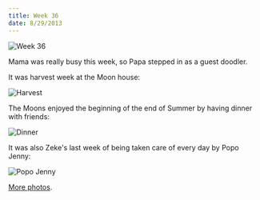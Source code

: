 ```yaml
---
title: Week 36
date: 8/29/2013
---
```


![Week 36](https://lh5.googleusercontent.com/-0E15A2d1mmc/Uh7-CpW36vI/AAAAAAAAOa4/RPeir4LtJxw/w1430-h1432-no/photo.jpg)

Mama was really busy this week, so Papa stepped in as a guest doodler.

It was harvest week at the Moon house:

![Harvest](https://lh3.googleusercontent.com/-EIKQrh8oUzM/Uh72hyzMmqI/AAAAAAAAOYs/vBbqDz8aVos/w2154-h1432-no/DSC_2702.JPG)

The Moons enjoyed the beginning of the end of Summer by having dinner with friends:

![Dinner](https://lh4.googleusercontent.com/-SILD6Bz6LxA/Uh72j5TnNKI/AAAAAAAAOZM/5t0iUnAzIcY/w2156-h1432-no/DSC_2719.JPG)

It was also Zeke's last week of being taken care of every day by Popo Jenny:

![Popo Jenny](https://lh3.googleusercontent.com/-OX3QnfIRC2c/Uh72mEYnZPI/AAAAAAAAOZs/vEY1u_bpN2g/w2154-h1432-no/DSC_2743.JPG)

[More photos](https://plus.google.com/photos/109995794392976695103/albums/5917437976011703905).

